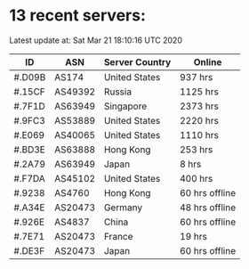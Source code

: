 # 13 recent servers:

Latest update at: Sat Mar 21 18:10:16 UTC 2020

| ID | ASN | Server Country | Online |
| -- | --- | -------------- | ------ |
| #.D09B | AS174 | United States | 937 hrs |
| #.15CF | AS49392 | Russia | 1125 hrs |
| #.7F1D | AS63949 | Singapore | 2373 hrs |
| #.9FC3 | AS53889 | United States | 2220 hrs |
| #.E069 | AS40065 | United States | 1110 hrs |
| #.BD3E | AS63888 | Hong Kong | 253 hrs |
| #.2A79 | AS63949 | Japan | 8 hrs |
| #.F7DA | AS45102 | United States | 400 hrs |
| #.9238 | AS4760 | Hong Kong | 60 hrs offline |
| #.A34E | AS20473 | Germany | 48 hrs offline |
| #.926E | AS4837 | China | 60 hrs offline |
| #.7E71 | AS20473 | France | 19 hrs |
| #.DE3F | AS20473 | Japan | 60 hrs offline |

